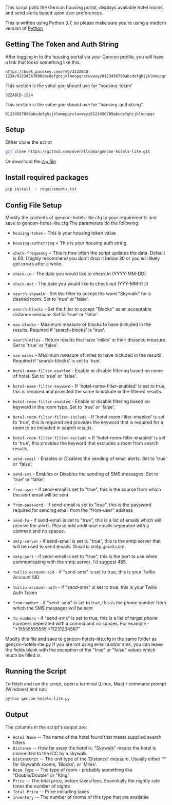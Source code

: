 This script polls the Gencon housing portal, displays available hotel rooms, and send alerts based upon user preferences.

This is written using Python 3.7, so please make sure you're using a modern version of [Python](https://www.python.org/)

## Getting The Token and Auth String
After logging in to the housing portal via your Gencon profile, you will have a link that looks something like this:

```https://book.passkey.com/reg/32ZABCD-1234/01234567890abcdefghijklmnopqrstuvwxyz0123456789abcdefghijklmnopqr```


This section is the value you should use for "housing-token'

```32ZABCD-1234```


This section is the value you should use for "housing-authstring"

```01234567890abcdefghijklmnopqrstuvwxyz0123456789abcdefghijklmnopqr```

## Setup
Either clone the script
```bash
git clone https://github.com/overallcoma/gencon-hotels-lite.git
```
Or download the [zip file](https://github.com/overallcoma/gencon-hotels-lite/archive/master.zip)

## Install required packages
```bash
pip install -r requirements.txt
```

## Config File Setup
Modify the contents of gencon-hotels-lite.cfg to your requirements and save to gencon-hotes-lite.cfg
The parameters do the following:


* `housing-token` - This is your housing token value
* `housing-authstring` = This is your housing auth string
* `check-frequency` = This is how often the script updates the data.  Default is 60.  I highly recommend you don't drop it below 30 or you will likely get errors after a while.

* `check-in` - The date you would like to check in (YYYY-MM-DD)
* `check-out` - The date you would like to check out (YYY-MM-DD)
* `search-skywalk` - Set the filter to accept the word "Skywalk" for a desired room.  Set to 'true' or 'false'.
* `search-blocks` - Set the filter to accept "Blocks" as an acceptable distance measure.  Set to 'true' or 'false'.
* `max-blocks` - Maximum measure of blocks to have included in the results.  Required if 'search-blocks' is 'true'.
* `search-miles` - Return results that have 'miles' in their distance measure.  Set to 'true' or 'false'. 
* `max-miles` - Maximum measure of miles to have included in the results.  Required if 'search-blocks' is set to 'true'.
* `hotel-name-filter-enabled` - Enable or disable filtering based on name of hotel.  Set to 'true' or 'false'.
* `hotel-name-filter-keyword` - If 'hotel-name-filter-enabled' is set to true, this is required and provided the same to include in the filtered results.
* `hotel-room-filter-enabled` - Enable or disable filtering based on keyword in the room type.  Set to 'true' or 'false'.
* `hotel-room-filter-filter-include` - If 'hotel-room-filter-enabled' is set to 'true', this is required and provides the keyword that is required for a room to be included in search results.
* `hotel-room-filter-filter-exclude` = If 'hotel-room-filter-enabled' is set to 'true', this provides the keyword that excludes a room from search results.

* `send-email` - Enables or Disables the sending of email alerts.  Set to 'true' or 'false'.
* `send-sms` - Enables or Disables the sending of SMS messages.  Set to 'true' or 'false'.

* `from-user` - if send-email is set to "true", this is the source from which the alert email will be sent
* `from-password` - if send-email is set to "true", this is the password required for sending email from the "from-user" address
* `send-to` - if send-email is set to "true", this is a list of emails which will receive the alerts.  Please add additional emails seperated with a comman and no spaces.
* `smtp-server` - if send-email is set to "true", this is the smtp server that will be used to send emails.  Gmail is smtp.gmail.com.
* `smtp-port` - if send-email is set to "true", this is the port to use when communicating with the smtp server.  I'd suggest 465.

* `twilio-account-sid` - if "send-sms" is set to true, this is your Twilio Account SID
* `twilio-account-auth` - if "send-sms" is set to true, this is your Twilio Auth Token
* `from-number` - if "send-sms" is set to true, this is the phone number from which the SMS messages will be sent
* `to-numbers` - if "send-sms" is set to true, this is a list of target phone numbers seperated with a comma and no spaces.
For example - "+15555555555,+11231234567"

Modify this file and save to gencon-hotels-lite.cfg in the same folder as gencon-hotels-lite.py
If you are not using email and/or sms, you can leave the fields blank with the exception of the "true" or "false" values which much be filled in.

## Running the Script

To fetch and run the script, open a terminal (Linux, Mac) / command prompt (Windows) and run:

```sh
python gencon-hotels-lite.py
```

## Output

The columns in the script's output are:

* `Hotel Name` -- The name of the hotel found that meets supplied search filters
* `Distance` -- How far away the hotel is. "Skywalk" means the hotel is connected to the ICC by a skywalk.
* `DistancUnit` -- The unit type of the 'Distance' measure.  Usually either '*' for Skywahlk rooms, 'Blocks', or 'Miles'.
* `Room Type` -- The type of room - probably something like "Double/Double" or "King"
* `Price` -- The total price, before taxes/fees. Essentially the nightly rate times the number of nights.
* `Total Price` -- Price including taxes 
* `Inventory` -- The number of rooms of this type that are available
